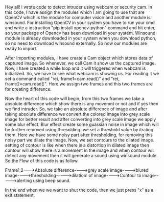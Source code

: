 Hey all! 
I wrote code to detect intruder using webcam or security cam. In this code, I have assign the modules which I am going to use that are OpenCV which is the module for
computer vision and another  module is winsound. For installing OpenCV in your system you have to run your cmd and write a instruction "pip install opencv-python" 
command and hit enter, so your package of Opencv has been download in your system. Winsound module is already downloaded in your system when you download python, so no
need to download winsound externally. So now our modules are ready to import.

After Importing modules, I have create a Cam object which stores data of captured image. So whenever, we call Cam it show us the captured image. Now, I have created a 
while loop and it will triggered when webcam is initialized. So, we have to see what webcam is showing us. For reading it we set a command called "ret, frame1=cam.read()"
and "ret, frame2=cam.read()". Here we assign two frames and this two frames are for creating difference.

Now the heart of this code will begin, from this two frames we take a absolute difference which show there is any movemnt or not and if yes then we find intruder. So, we 
take an absolute difference of image and after taking absolute difference we convert the colored image into grey scsle image for better result and after converting into grey
scale image we apply some blur effect. Blur effect create some guassian noise in image which will be further removed using thresolding. we set a threshold value by itrating them.
Here we have some noisy part after thresholding, for removing this noisy part we dilate the image. Now, we set contours to the dilated image. setting of contour is like when 
there is a distortion in dilated image then contour will show there is a movement in the image and when contour will detect any movement then it will generate a sound using
winsound module.  So the Flow of this code is as follow.

   Frame1,2--->Absolute difference---->grey scale image---->blured image---->thresholding----->dilatiom of image---->Contour to image----->alerting using beep sound.
             
In the end when we we want to shut the code, then we just press "x" as a exit statement.
